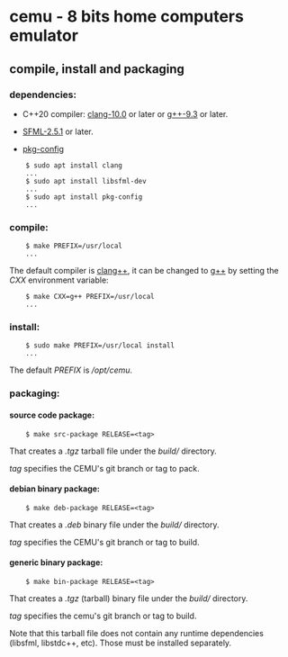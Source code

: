 # cemu - 8 bits home computers emulator

## compile, install and packaging

### dependencies:
* C++20 compiler: [clang-10.0](https://clang.llvm.org) or later or
  [g++-9.3](https://en.wikipedia.org/wiki/GNU_Compiler_Collection) or later.

* [SFML-2.5.1](https://www.sfml-dev.org) or later.

* [pkg-config](https://www.freedesktop.org/wiki/Software/pkg-config)


```
    $ sudo apt install clang
    ...
    $ sudo apt install libsfml-dev
    ...
    $ sudo apt install pkg-config
    ...
```

### compile:

```
    $ make PREFIX=/usr/local
    ...
```

The default compiler is [clang++](https://clang.llvm.org), it can be changed
to [g++](https://en.wikipedia.org/wiki/GNU_Compiler_Collection) by setting the
*CXX* environment variable:

```
    $ make CXX=g++ PREFIX=/usr/local
    ...
```

### install:

```
    $ sudo make PREFIX=/usr/local install
    ...
```

The default *PREFIX* is */opt/cemu*.

### packaging:

#### source code package:

```
    $ make src-package RELEASE=<tag>
```

That creates a *.tgz* tarball file under the *build/* directory.

*tag* specifies the CEMU's git branch or tag to pack.

#### debian binary package:

```
    $ make deb-package RELEASE=<tag>
```

That creates a *.deb* binary file under the *build/* directory.

*tag* specifies the CEMU's git branch or tag to build.

#### generic binary package:

```
    $ make bin-package RELEASE=<tag>
```

That creates a *.tgz* (tarball) binary file under the *build/* directory.

*tag* specifies the cemu's git branch or tag to build.

Note that this tarball file does not contain any runtime dependencies
(libsfml, libstdc++, etc).
Those must be installed separately.

